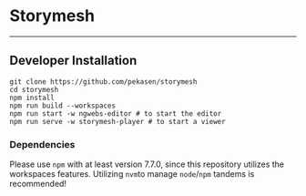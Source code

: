 # Storymesh

----

## Developer Installation

```
git clone https://github.com/pekasen/storymesh
cd storymesh
npm install
npm run build --workspaces
npm run start -w ngwebs-editor # to start the editor
npm run serve -w storymesh-player # to start a viewer
```

### Dependencies

Please use `npm` with at least version 7.7.0, since this repository utilizes the workspaces features.
Utilizing `nvm`to manage `node`/`npm` tandems is recommended!
